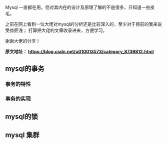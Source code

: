 
Mysql 一直都在用，但对其内在的设计及原理了解的不是很多，只知道一些皮毛。

之前在网上看到一位大佬对mysql的分析还是比较深入的，至少对于目前的我来说受益匪浅；
打算把大佬的文章收录进来，方便学习。


谢谢大佬的分享！

**原文地址： https://blog.csdn.net/u010013573/category_8739812.html**


## mysql的事务

### 事务的特性

### 事务的实现


## mysql的锁


## mysql 集群
